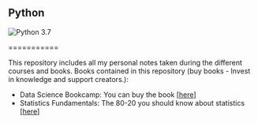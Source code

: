 ## Python

![Python 3.7](https://img.shields.io/badge/Python-3.7-blue.svg)

===========

This repository includes all my personal notes taken during the different courses and books.
Books contained in this repository (buy books - Invest in knowledge and support creators.):

 - Data Science Bookcamp: You can buy the book [[here](https://www.manning.com/books/data-science-bookcamp)]
 - Statistics Fundamentals: The 80-20 you should know about statistics [[here](05_01_Statistics_Dundamental.md)]
 

